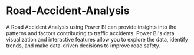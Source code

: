 # Road-Accident-Analysis
A Road Accident Analysis using Power BI can provide insights into the patterns and factors contributing to traffic accidents. Power BI's data visualization and interactive features allow you to explore the data, identify trends, and make data-driven decisions to improve road safety.
